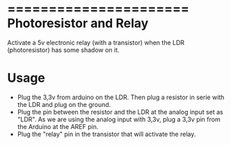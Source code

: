 ======================
Photoresistor and Relay
======================

Activate a 5v electronic relay (with a transistor) when the LDR (photoresistor)
has some shadow on it.

Usage
=====

- Plug the 3,3v from arduino on the LDR. Then plug a resistor in serie with the
LDR and plug on the ground. 
- Plug the pin between the resistor and the LDR at
the analog input set as "LDR". As we are using the analog input with 3,3v, 
plug a 3,3v pin from the Arduino at the AREF pin. 
- Plug the "relay" pin in the transistor that will activate the relay.
